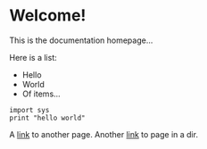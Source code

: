 # Welcome!

This is the documentation homepage...

Here is a list:
- Hello
- World
- Of items...

```
import sys
print "hello world"
```

A [link](another-page) to another page.
Another [link](test-dir/page-in-dir) to page in a dir.

